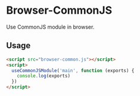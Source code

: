 # Browser-CommonJS

Use CommonJS module in browser.

## Usage

```html
<script src="browser-common.js"></script>
<script>
  useCommonJSModule('main', function (exports) {
    console.log(exports)
  })
</script>
```
